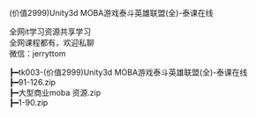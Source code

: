 (价值2999)Unity3d MOBA游戏泰斗英雄联盟(全)-泰课在线

全网it学习资源共享学习<br>全网课程都有，欢迎私聊<br>微信：jerryttom<br>

┣━tk003-(价值2999)Unity3d MOBA游戏泰斗英雄联盟(全)-泰课在线<br> ┣━91-126.zip<br> ┣━大型商业moba 资源.zip<br> ┣━1-90.zip